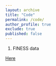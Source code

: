 ```yaml
---
layout: archive
title: "Code"
permalink: /code/
author_profile: true
exclude: true
published: false
---
```


1. FINESS data

[Here](https://mateomoglia.github.io/_pages/finessrmd.html)
